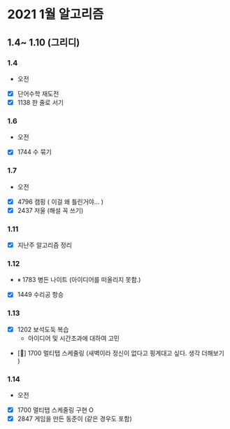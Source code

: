 # 2021 1월 알고리즘 

## 1.4~ 1.10 (그리디)

### 1.4
- 오전
- [x] 단어수학 재도전 
- [x] 1138  한 줄로 서기

### 1.6
- 오전
- [x] 1744 수 묶기

### 1.7
- 오전
- [x] 4796 캠핑 ( 이걸 왜 틀린거야... )
- [x] 2437 저울 (해설 꼭 쓰기)

### 1.11 
- [x] 지난주 알고리즘 정리

### 1.12
- ⏸ 1783 병든 나이트 (아이디어를 떠올리지 못함.)
- [x] 1449 수리공 항승

### 1.13
- [x] 1202 보석도둑 복습
    - 아이디어 및 시간초과에 대하여 고민
    
- [💢] 1700 멀티탭 스케줄링 (새벽이라 정신이 없다고 핑계대고 싶다. 생각 더해보기 )




### 1.14
- 오전 
- [x] 1700 멀티탭 스케줄링 구현 O
- [x] 2847 게임을 만든 동준이 (같은 경우도 포함)